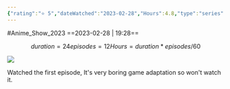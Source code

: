 ```yaml
---
{"rating":"⭐ 5","dateWatched":"2023-02-28","Hours":4.8,"type":"series","subType":"series","title":"Dolls' Frontline","englishTitle":"Girls' Frontline","year":2022,"dataSource":"MALAPI","url":"https://myanimelist.net/anime/46604/Dolls_Frontline","id":46604,"genres":["Action","Drama","Sci-Fi"],"studios":["Asahi Production"],"episodes":12,"duration":"24 min per ep","onlineRating":5.88,"actors":null,"image":"https://cdn.myanimelist.net/images/anime/1783/118956.jpg","released":true,"streamingServices":["Crunchyroll","Aniplus TV","Bahamut Anime Crazy","Bilibili","CatchPlay","Genflix","Laftel","MeWatch","Muse Asia","Sushiroll","TrueID","Wakanim"],"airing":false,"airedFrom":"08/01/2022","airedTo":"26/03/2022","watched":false,"lastWatched":"","personalRating":0,"tags":["mediaDB/tv/series"],"dg-publish":true,"permalink":"/media-db/series/dolls-frontline-2022/","dgPassFrontmatter":true,"noteIcon":"1","created":"2023-11-14T21:08:36.168+05:30","updated":"2023-12-14T22:38:00.897+05:30"}
---
```


#Anime_Show_2023 
==2023-02-28 | 19:28==
```math
duration = 24
episodes = 12
Hours = duration * episodes / 60
```
<img src="https://cdn.myanimelist.net/images/anime/1783/118956.jpg">

Watched the first episode, It's very boring game adaptation so won't watch it.